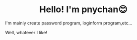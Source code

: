 <h1 align="center", background-color=#ccaaaa>Hello! I'm pnychan😊</h1>
<p align="left">I'm mainly create password program, loginform program,etc...</p>
<p align="left">Well, whatever I like!</p>
